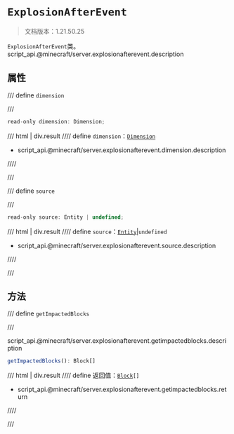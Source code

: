 # `ExplosionAfterEvent`

> 文档版本：1.21.50.25

`ExplosionAfterEvent`类。script_api.@minecraft/server.explosionafterevent.description

## 属性

/// define
`dimension`


///

```js
read-only dimension: Dimension;
```

/// html | div.result
//// define
`dimension`：[`Dimension`](./dimension.md)

- script_api.@minecraft/server.explosionafterevent.dimension.description


////

///


/// define
`source`


///

```js
read-only source: Entity | undefined;
```

/// html | div.result
//// define
`source`：[`Entity`](./entity.md)|`undefined`

- script_api.@minecraft/server.explosionafterevent.source.description


////

///


## 方法

/// define
`getImpactedBlocks`


///

script_api.@minecraft/server.explosionafterevent.getimpactedblocks.description

```js
getImpactedBlocks(): Block[]
```

/// html | div.result
//// define
返回值：<code><a href="../block/">Block</a>[]</code>

- script_api.@minecraft/server.explosionafterevent.getimpactedblocks.return


////

///


